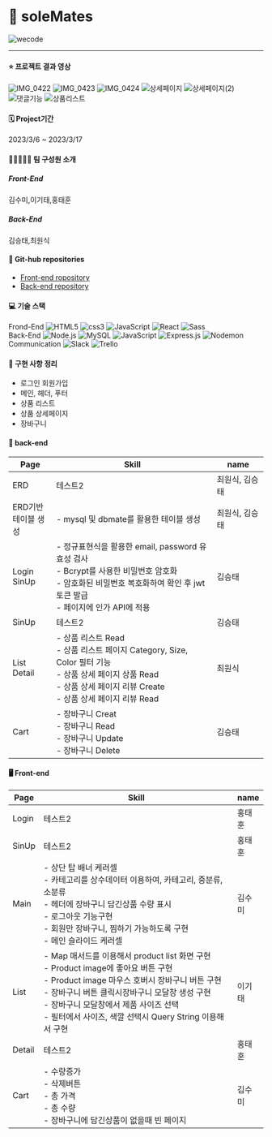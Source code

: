 # 👟 soleMates
![wecode](https://user-images.githubusercontent.com/122140479/226254435-436a9a04-988c-4bee-967f-6761fb817f14.png)

---

#### ⭐️ 프로젝트 결과 영상

![IMG_0422](https://user-images.githubusercontent.com/89458455/226306034-81f03632-bd96-4ab8-86a4-532c25fad44f.GIF)
![IMG_0423](https://user-images.githubusercontent.com/89458455/226306078-13850f26-4a7d-4078-9e1e-009346769278.GIF)
![IMG_0424](https://user-images.githubusercontent.com/89458455/226306141-6c3009b1-a9fb-4f5c-b7f4-0ce728861f12.GIF)
![상세페이지](https://user-images.githubusercontent.com/122140479/226307166-28190a97-dbc2-4f5d-9fe8-0d754de10cea.gif)
![상세페이지(2)](https://user-images.githubusercontent.com/122140479/226307272-f6022b92-3e12-4b22-b4f3-03f28fa83c66.gif)
![댓글기능](https://user-images.githubusercontent.com/122140479/226307292-5b3ed4b5-9afc-4bc7-9522-ba1a6fe48af2.gif)
![상품리스트](https://user-images.githubusercontent.com/124991622/226310059-ea4aa0bf-2680-48e3-83a9-ae37b88da9c0.GIF)


#### 🗓 Project기간

2023/3/6 ~ 2023/3/17

#### 👩‍👧👨‍👨‍👦 팀 구성원 소개

##### Front-End

김수미,이기태,홍태훈

##### Back-End

김승태,최원식

#### 📒 Git-hub repositories

- <a href="https://github.com/wecode-bootcamp-korea/43-1st-soleMates-frontend">Front-end ropository</a>
- <a href="https://github.com/wecode-bootcamp-korea/43-1st-soleMates-backend">Back-end repository</a>

#### 💻 기술 스택

Frond-End <img alt="HTML5" src ="https://img.shields.io/badge/HTML5-E34F26.svg?&style=flat-square&logo=HTML5&logoColor=white"/> <img alt="css3" src ="https://img.shields.io/badge/css3-1572B6.svg?&style=flat-square&logo=css3&logoColor=white"/> <img alt="JavaScript" src ="https://img.shields.io/badge/JavaScript-F7DF1E.svg?&style=flat-square&logo=JavaScript&logoColor=white"/> <img alt="React" src ="https://img.shields.io/badge/react-61DAFB.svg?&style=flat-square&logo=react&logoColor=white"/> <img alt="Sass" src ="https://img.shields.io/badge/sass-CC6699.svg?&style=flat-square&logo=sass&logoColor=white"/><br/>
Back-End <img alt="Node.js" src ="https://img.shields.io/badge/Node.js-339933.svg?&style=flat-square&logo=Node.js&logoColor=white"/> <img alt="MySQL" src ="https://img.shields.io/badge/MySQL-4479A1.svg?&style=flat-square&logo=MySQL&logoColor=white"/> <img alt="JavaScript" src ="https://img.shields.io/badge/JavaScript-F7DF1E.svg?&style=flat-square&logo=JavaScript&logoColor=white"/> <img alt="Express.js" src ="https://img.shields.io/badge/Express.js-000000.svg?&style=flat-square&logo=Express.js&logoColor=white"/> <img alt="Nodemon" src ="https://img.shields.io/badge/Nodemon-76D04B.svg?&style=flat-square&logo=Nodemon&logoColor=white"/> <br/>
Communication <img alt="Slack" src ="https://img.shields.io/badge/Slack-4A154B.svg?&style=flat-square&logo=MySQL&logoColor=white"/> <img alt="Trello" src ="https://img.shields.io/badge/Trello-0052CC.svg?&style=flat-square&logo=Trello&logoColor=white"/>

#### 🔨 구현 사항 정리

- 로그인 회원가입
- 메인, 헤더, 푸터
- 상품 리스트
- 상품 상세페이지
- 장바구니

#### 💾 back-end
| Page | Skill | name |
|------|---|---|
| ERD | 테스트2 | 최원식, 김승태 |
| ERD기반<br />테이블 생성	 | - mysql 및 dbmate를 활용한 테이블 생성	 | 최원식, 김승태 |
| Login<br />SinUp | - 정규표현식을 활용한 email, password 유효성 검사<br />- Bcrypt를 사용한 비밀번호 암호화<br />- 암호화된 비밀번호 복호화하여 확인 후 jwt 토큰 발급<br />- 페이지에 인가 API에 적용 | 김승태 |
| SinUp | 테스트2 | 김승태 |
| List<br />Detail | - 상품 리스트 Read<br />- 상품 리스트 페이지 Category, Size, Color 필터 기능<br />- 상품 상세 페이지 상품 Read<br />- 상품 상세 페이지 리뷰 Create<br />- 상품 상세 페이지 리뷰 Read | 최원식 |
| Cart | - 장바구니 Creat<br />- 장바구니 Read<br />- 장바구니 Update<br />- 장바구니 Delete<br /> | 김승태 |


#### 🖥️ Front-end
| Page | Skill | name |
|------|---|---|
| Login | 테스트2 | 홍태훈 |
| SinUp | 테스트2 | 홍태훈 |
| Main | - 상단 탑 배너 케러셀<br />- 카테고리를 상수데이터 이용하여, 카테고리, 중분류, 소분류<br />- 헤더에 장바구니 담긴상품 수량 표시<br />- 로그아웃 기능구현<br />- 회원만 장바구니, 찜하기 가능하도록 구현<br />- 메인 슬라이드 케러셀 | 김수미 |
| List | - Map 매서드를 이용해서 product list 화면 구현<br />- Product image에 좋아요 버튼 구현<br />- Product image 마우스 호버시 장바구니 버튼 구현<br />- 장바구니 버튼 클릭시장바구니 모달창 생성 구현<br />- 장바구니 모달창에서 제품 사이즈 선택<br />- 필터에서 사이즈, 색깔 선택시 Query String  이용해서 구현 | 이기태 |
| Detail | 테스트2 | 홍태훈 |
| Cart | - 수량증가<br />- 삭제버튼<br />- 총 가격<br />- 총 수량<br />- 장바구니에 담긴상품이 없을때 빈 페이지 | 김수미 |
